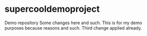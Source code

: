 # supercooldemoproject
Demo repository
Some changes here and such.
This is for my demo purposes because reasons and such.
Third change applied already.